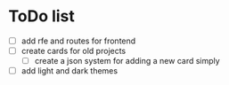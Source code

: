 # ToDo list

- [ ] add rfe and routes for frontend
- [ ] create cards for old projects 
    - [ ] create a json system for adding a new card simply 

- [ ] add light and dark themes
